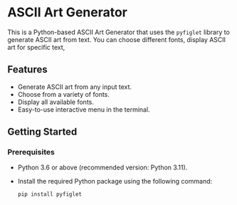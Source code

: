 # ASCII Art Generator

This is a Python-based ASCII Art Generator that uses the `pyfiglet` library to generate ASCII art from text. You can choose different fonts, display ASCII art for specific text,
## Features
- Generate ASCII art from any input text.
- Choose from a variety of fonts.
- Display all available fonts.
- Easy-to-use interactive menu in the terminal.

## Getting Started

### Prerequisites
- Python 3.6 or above (recommended version: Python 3.11).
- Install the required Python package using the following command:

  ```bash
  pip install pyfiglet
